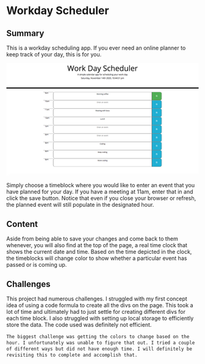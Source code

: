 <h1>
    Workday Scheduler
</h1>

<h2>
    Summary
</h2>

<p>
    This is a workday scheduling app. If you ever need an online planner to keep track of your day, this is for you. 
</p>

<img src="Screen Shot 2020-11-14 at 10.44.40 PM.png">


<p>
    Simply choose a timeblock where you would like to enter an event that you have planned for your day. If you have a meeting at 11am, enter that in and click the save button. Notice that even if you close your browser or refresh, the planned event will still populate in the designated hour.
</p>

<h2>
    Content
</h2>

<p>
    Aside from being able to save your changes and come back to them whenever, you will also find at the top of the page, a real time clock that shows the current date and time. Based on the time depicted in the clock, the timeblocks will change color to show whether a particular event has passed or is coming up.
</p>

<h2>
    Challenges
</h2>

<p>
    This project had numerous challenges. I struggled with my first concept idea of using a code formula to create all the divs on the page. This took a lot of time and ultimately had to just settle for creating different divs for each time block. I also struggled with setting up local storage to efficiently store the data. The code used was definitely not efficient.



    The biggest challenge was getting the colors to change based on the hour. I unfortunately was unable to figure that out. I tried a couple of different ways but did not have enough time. I will definitely be revisiting this to complete and accomplish that.
</p>